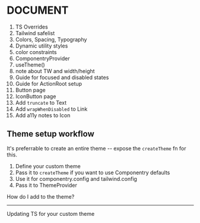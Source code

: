 # DOCUMENT

1. TS Overrides
2. Tailwind safelist
3. Colors, Spacing, Typography
4. Dynamic utility styles
5. color constraints
6. ComponentryProvider
7. useTheme()
8. note about TW and width/height
9. Guide for focused and disabled states
10. Guide for ActionRoot setup
11. Button page
12. IconButton page
13. Add `truncate` to Text
14. Add `wrapWhenDisabled` to Link
15. Add a11y notes to Icon

## Theme setup workflow

It's preferrable to create an entire theme -- expose the `createTheme` fn for
this.

1. Define your custom theme
2. Pass it to `createTheme` if you want to use Componentry defaults
3. Use it for componentry.config and tailwind.config
4. Pass it to ThemeProvider

How do I add to the theme?

---

Updating TS for your custom theme
